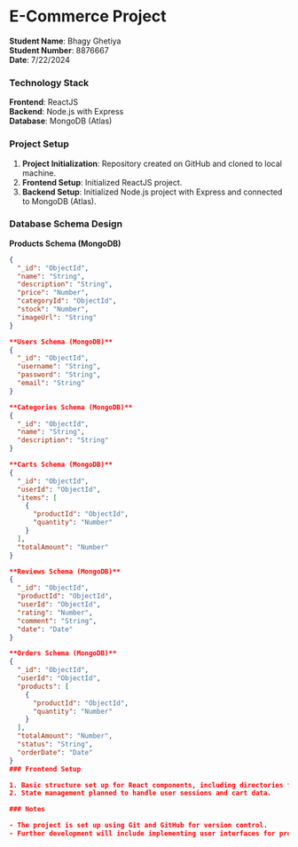 # E-Commerce Project

**Student Name**: Bhagy Ghetiya  
**Student Number**: 8876667  
**Date**: 7/22/2024

### Technology Stack

**Frontend**: ReactJS  
**Backend**: Node.js with Express  
**Database**: MongoDB (Atlas)

### Project Setup

1. **Project Initialization**: Repository created on GitHub and cloned to local machine.
2. **Frontend Setup**: Initialized ReactJS project.
3. **Backend Setup**: Initialized Node.js project with Express and connected to MongoDB (Atlas).

### Database Schema Design
**Products Schema (MongoDB)**
```json
{
  "_id": "ObjectId",
  "name": "String",
  "description": "String",
  "price": "Number",
  "categoryId": "ObjectId",
  "stock": "Number",
  "imageUrl": "String"
}

**Users Schema (MongoDB)**
{
  "_id": "ObjectId",
  "username": "String",
  "password": "String",
  "email": "String"
}

**Categories Schema (MongoDB)**
{
  "_id": "ObjectId",
  "name": "String",
  "description": "String"
}

**Carts Schema (MongoDB)**
{
  "_id": "ObjectId",
  "userId": "ObjectId",
  "items": [
    {
      "productId": "ObjectId",
      "quantity": "Number"
    }
  ],
  "totalAmount": "Number"
}

**Reviews Schema (MongoDB)**
{
  "_id": "ObjectId",
  "productId": "ObjectId",
  "userId": "ObjectId",
  "rating": "Number",
  "comment": "String",
  "date": "Date"
}

**Orders Schema (MongoDB)**
{
  "_id": "ObjectId",
  "userId": "ObjectId",
  "products": [
    {
      "productId": "ObjectId",
      "quantity": "Number"
    }
  ],
  "totalAmount": "Number",
  "status": "String",
  "orderDate": "Date"
}
### Frontend Setup

1. Basic structure set up for React components, including directories for components and services.
2. State management planned to handle user sessions and cart data.

### Notes

- The project is set up using Git and GitHub for version control.
- Further development will include implementing user interfaces for product listings, shopping cart, and checkout.
